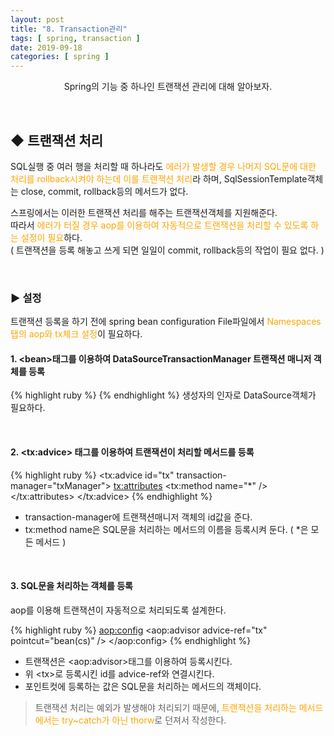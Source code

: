```yaml
---
layout: post
title: "8. Transaction관리"
tags: [ spring, transaction ]
date: 2019-09-18
categories: [ spring ]
---
```


<p align="center">
    Spring의 기능 중 하나인 트랜잭션 관리에 대해 알아보자.
</p><br/>

## ◆ 트랜잭션 처리
SQL실행 중 여러 행을 처리할 때 하나라도 <font color="orange">에러가 발생할 경우 나머지 SQL문에 대한 처리를 rollback시켜야 하는데 이를 트랜잭션 처리</font>라 하며, SqlSessionTemplate객체는 close, commit, rollback등의 메서드가 없다.<br/>

스프링에서는 이러한 트랜잭션 처리를 해주는 트랜잭션객체를 지원해준다.<br/>
따라서 <font color="orange">에러가 터질 경우 aop를 이용하여 자동적으로 트랜잭션을 처리할 수 있도록 하는 설정이 필요</font>하다.<br/>
( 트랜잭션을 등록 해놓고 쓰게 되면 일일이 commit, rollback등의 작업이 필요 없다. )

<br/>

### ▶ 설정
트랜잭션 등록을 하기 전에 spring bean configuration File파일에서 <font color="orange">Namespaces탭의 aop와 tx체크 설정</font>이 필요하다.

#### 1. &lt;bean>태그를 이용하여 DataSourceTransactionManager 트랜잭션 매니저 객체를 등록
{% highlight ruby %}
<bean id="txManager"
class="org.springframework.jdbc.datasource.DataSourceTransactionManager">
    <constructor-arg name="dataSource" ref="ds">
    </constructor-arg>
</bean>
{% endhighlight %}
생성자의 인자로 DataSource객체가 필요하다.

<br/>

#### 2. &lt;tx:advice> 태그를 이용하여 트랜잭션이 처리할 메서드를 등록
{% highlight ruby %}
<tx:advice id="tx" transaction-manager="txManager">
    <tx:attributes>
        <tx:method name="*" />
    </tx:attributes>
</tx:advice>
{% endhighlight %}
- transaction-manager에 트랜잭션매니저 객체의 id값을 준다.
- tx:method name은 SQL문을 처리하는 메서드의 이름을 등록시켜 둔다. ( *은 모든 메서드 )

<br/>

#### 3. SQL문을 처리하는 객체를 등록
aop를 이용해 트랜잭션이 자동적으로 처리되도록 설계한다.

{% highlight ruby %}
<aop:config>
    <aop:advisor advice-ref="tx" pointcut="bean(cs)" />
</aop:config>
{% endhighlight %}

- 트랜잭션은 &lt;aop:advisor>태그를 이용하여 등록시킨다.
- 위 &lt;tx>로 등록시킨 id를 advice-ref와 연결시킨다.
- 포인트컷에 등록하는 값은 SQL문을 처리하는 메서드의 객체이다.

> 트랜잭션 처리는 예외가 발생해야 처리되기 때문에, <font color="orange">트랜잭션을 처리하는 메서드에서는 try~catch가 아닌 thorw</font>로 던져서 작성한다.


<br/>